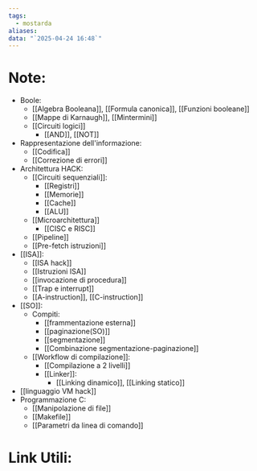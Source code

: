 ```yaml
---
tags:
  - mostarda
aliases: 
data: "`2025-04-24 16:48`"
---
```

# Note:
- Boole:
	- [[Algebra Booleana]], [[Formula canonica]], [[Funzioni booleane]]
	- [[Mappe di Karnaugh]], [[Mintermini]]
	- [[Circuiti logici]]
		- [[AND]], [[NOT]]
- Rappresentazione dell'informazione:
	- [[Codifica]]
	- [[Correzione di errori]]
- Architettura HACK:
	- [[Circuiti sequenziali]]:
		- [[Registri]]
		- [[Memorie]]
		- [[Cache]]
		- [[ALU]]
	- [[Microarchitettura]]
		- [[CISC e RISC]]
	- [[Pipeline]]
	- [[Pre-fetch istruzioni]]
- [[ISA]]:
	- [[ISA hack]]
	- [[Istruzioni ISA]]
	- [[invocazione di procedura]]
	- [[Trap e interrupt]]
	- [[A-instruction]], [[C-instruction]]
- [[SO]]:
	- Compiti:
		- [[frammentazione esterna]]
		- [[paginazione(SO)]]
		- [[segmentazione]]
		- [[Combinazione segmentazione-paginazione]]
	- [[Workflow di compilazione]]:
		- [[Compilazione a 2 livelli]]
		- [[Linker]]:
			- [[Linking dinamico]], [[Linking statico]]
- [[linguaggio VM hack]]
- Programmazione C:
	- [[Manipolazione di file]]
	- [[Makefile]]
	- [[Parametri da linea di comando]]
# Link Utili: